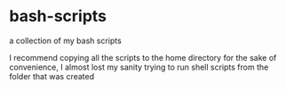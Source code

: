 # bash-scripts
a collection of my bash scripts

I recommend copying all the scripts to the home directory for the sake of convenience, I almost lost my sanity trying to run shell scripts from the 
folder that was created
